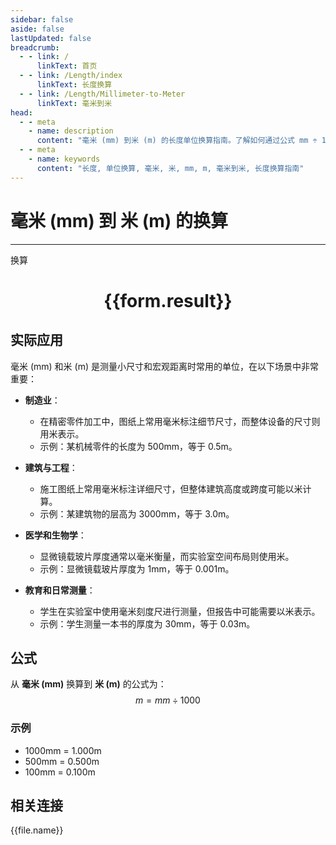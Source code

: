 ```yaml
---
sidebar: false
aside: false
lastUpdated: false
breadcrumb:
  - - link: /
      linkText: 首页
  - - link: /Length/index
      linkText: 长度换算
  - - link: /Length/Millimeter-to-Meter
      linkText: 毫米到米
head:
  - - meta
    - name: description
      content: "毫米 (mm) 到米 (m) 的长度单位换算指南。了解如何通过公式 mm ÷ 1000 换算为米。"
  - - meta
    - name: keywords
      content: "长度, 单位换算, 毫米, 米, mm, m, 毫米到米, 长度换算指南"
---
```

# 毫米 (mm) 到 米 (m) 的换算
---
<script setup>
import { onMounted, reactive, inject, ref } from 'vue'
import { NButton, NForm, NFormItem, NInput, NInputNumber, NSelect, NCard, useMessage,NGrid ,NGi } from 'naive-ui'
import { defineClientComponent } from 'vitepress'
import { Length } from '../../files';

const convert = inject('convert')

const form = reactive({
  number: null,
  result: '',
})

const convertHandler = () => {
  if (form.number !== null && !isNaN(form.number)) {
    const convertedValue = parseFloat(form.number) / 1000
    form.result = `${form.number}mm = ${convertedValue.toFixed(3)}m`
  } else {
    form.result = '请输入有效的数值。'
  }
}
</script>

<n-form size="large" :model="form">
  <n-form-item label="毫米 (mm)">
    <n-input-number v-model:value="form.number" placeholder="输入毫米" style="width: 100%" />
  </n-form-item>
  <n-form-item>
    <n-button type="primary" @click="convertHandler" block>换算</n-button>
  </n-form-item>
</n-form>

<n-card  embedded :bordered="false" hoverable>
  <div  style="text-align:center">
    <h1>{{form.result}}</h1>
  </div>
</n-card>

## 实际应用

毫米 (mm) 和米 (m) 是测量小尺寸和宏观距离时常用的单位，在以下场景中非常重要：

- **制造业**：
  - 在精密零件加工中，图纸上常用毫米标注细节尺寸，而整体设备的尺寸则用米表示。
  - 示例：某机械零件的长度为 500mm，等于 0.5m。

- **建筑与工程**：
  - 施工图纸上常用毫米标注详细尺寸，但整体建筑高度或跨度可能以米计算。
  - 示例：某建筑物的层高为 3000mm，等于 3.0m。

- **医学和生物学**：
  - 显微镜载玻片厚度通常以毫米衡量，而实验室空间布局则使用米。
  - 示例：显微镜载玻片厚度为 1mm，等于 0.001m。

- **教育和日常测量**：
  - 学生在实验室中使用毫米刻度尺进行测量，但报告中可能需要以米表示。
  - 示例：学生测量一本书的厚度为 30mm，等于 0.03m。

## 公式

从 **毫米 (mm)** 换算到 **米 (m)** 的公式为：
$$ m = mm \div 1000 $$

### 示例
- 1000mm = 1.000m
- 500mm = 0.500m
- 100mm = 0.100m

## 相关连接
<n-grid x-gap="12" :cols="4">
  <n-gi v-for="(file, index) in Length" :key="index">
    <n-button
      text
      tag="a"
      :href="file.path"
      type="primary"
    >
      {{file.name}}
    </n-button>
  </n-gi>
</n-grid>